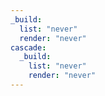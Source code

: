 ```yaml
---
_build: 
  list: "never"
  render: "never"
cascade:
  _build: 
    list: "never"
    render: "never"
---
```

